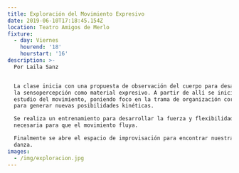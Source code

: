 ```yaml
---
title: Exploración del Movimiento Expresivo
date: 2019-06-10T17:18:45.154Z
location: Teatro Amigos de Merlo
fixture:
  - day: Viernes
    hourend: '18'
    hourstart: '16'
description: >-
  Por Laila Sanz


  La clase inicia con una propuesta de observación del cuerpo para desarrollar
  la sensopercepción como material expresivo. A partir de allí se inicia el
  estudio del movimiento, poniendo foco en la trama de organización corporal,
  para generar nuevas posibilidades kinéticas.

  Se realiza un entrenamiento para desarrollar la fuerza y flexibilidad
  necesaria para que el movimiento fluya.

  Finalmente se abre el espacio de improvisación para encontrar nuestra propia
  danza.
images:
  - /img/exploracion.jpg
---
```


